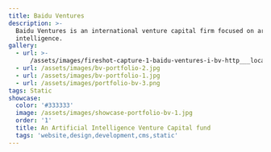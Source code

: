 ```yaml
---
title: Baidu Ventures
description: >-
  Baidu Ventures is an international venture capital firm focused on artificial
  intelligence.
gallery:
  - url: >-
      /assets/images/fireshot-capture-1-baidu-ventures-i-bv-http___localhost_8001_en_.png
  - url: /assets/images/bv-portfolio-2.jpg
  - url: /assets/images/bv-portfolio-1.jpg
  - url: /assets/images/portfolio-bv-3.png
tags: Static
showcase:
  color: '#333333'
  image: /assets/images/showcase-portfolio-bv-1.jpg
  order: '1'
  title: An Artificial Intelligence Venture Capital fund
  tags: 'website,design,development,cms,static'
---
```


